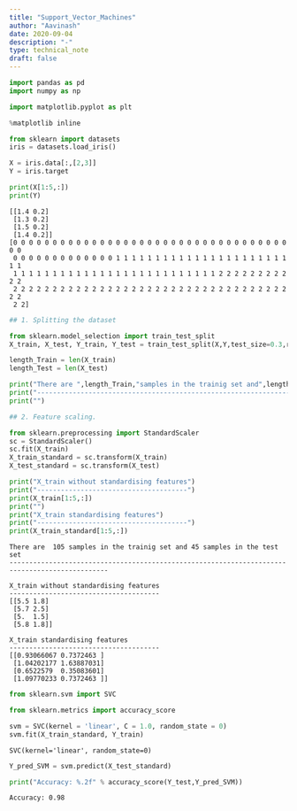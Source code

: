 ```yaml
---
title: "Support_Vector_Machines"
author: "Aavinash"
date: 2020-09-04
description: "-"
type: technical_note
draft: false
---
```


```python
import pandas as pd
import numpy as np

import matplotlib.pyplot as plt

%matplotlib inline
```


```python
from sklearn import datasets
iris = datasets.load_iris()

X = iris.data[:,[2,3]]
Y = iris.target

print(X[1:5,:])
print(Y)  
```

    [[1.4 0.2]
     [1.3 0.2]
     [1.5 0.2]
     [1.4 0.2]]
    [0 0 0 0 0 0 0 0 0 0 0 0 0 0 0 0 0 0 0 0 0 0 0 0 0 0 0 0 0 0 0 0 0 0 0 0 0
     0 0 0 0 0 0 0 0 0 0 0 0 0 1 1 1 1 1 1 1 1 1 1 1 1 1 1 1 1 1 1 1 1 1 1 1 1
     1 1 1 1 1 1 1 1 1 1 1 1 1 1 1 1 1 1 1 1 1 1 1 1 1 1 2 2 2 2 2 2 2 2 2 2 2
     2 2 2 2 2 2 2 2 2 2 2 2 2 2 2 2 2 2 2 2 2 2 2 2 2 2 2 2 2 2 2 2 2 2 2 2 2
     2 2]



```python
## 1. Splitting the dataset

from sklearn.model_selection import train_test_split
X_train, X_test, Y_train, Y_test = train_test_split(X,Y,test_size=0.3,random_state=0)

length_Train = len(X_train)
length_Test = len(X_test)

print("There are ",length_Train,"samples in the trainig set and",length_Test,"samples in the test set")
print("-----------------------------------------------------------------------------------------------")
print("")

## 2. Feature scaling.

from sklearn.preprocessing import StandardScaler
sc = StandardScaler()
sc.fit(X_train)
X_train_standard = sc.transform(X_train)
X_test_standard = sc.transform(X_test)

print("X_train without standardising features")
print("--------------------------------------")
print(X_train[1:5,:])
print("")
print("X_train standardising features")
print("--------------------------------------")
print(X_train_standard[1:5,:])
```

    There are  105 samples in the trainig set and 45 samples in the test set
    -----------------------------------------------------------------------------------------------
    
    X_train without standardising features
    --------------------------------------
    [[5.5 1.8]
     [5.7 2.5]
     [5.  1.5]
     [5.8 1.8]]
    
    X_train standardising features
    --------------------------------------
    [[0.93066067 0.7372463 ]
     [1.04202177 1.63887031]
     [0.6522579  0.35083601]
     [1.09770233 0.7372463 ]]



```python
from sklearn.svm import SVC

from sklearn.metrics import accuracy_score

svm = SVC(kernel = 'linear', C = 1.0, random_state = 0)
svm.fit(X_train_standard, Y_train)
```




    SVC(kernel='linear', random_state=0)




```python
Y_pred_SVM = svm.predict(X_test_standard)

print("Accuracy: %.2f" % accuracy_score(Y_test,Y_pred_SVM))
```

    Accuracy: 0.98



```python

```
